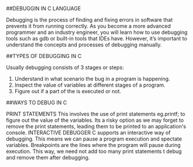 ##DEBUGGIN IN C LANGUAGE

Debugging is the process of finding and fixing errors in software that prevents it from running correctly. As you become a more advanced programmer and an industry engineer, you will learn how to use debugging tools such as gdb or built-in tools that IDEs have. However, it’s important to understand the concepts and processes of debugging manually.

##TYPES OF DEBUGGING IN C

Usually debugging consists of 3 stages or steps:
1. Understand in what scenario the bug in a program is happening.
2. Inspect the value of variables at different stages of a program.
3. Figure out if a part of the is executed or not.

##WAYS TO DEBUG IN C

PRINT STATEMENTS
This involves the use of print statements eg.printf; to figure out the value of the variables. Its a risky option as we  may forget to remove the print statements, leading them to be printed to an application's console.
INTERACTIVE DEBUGGER
C supports an interactive way of debugging. This means we can pause a program execution and spectate variables. Breakpoints are the lines where the program will pause during execution. This way, we need not add too many print statements t debug and remove them after debugging.
